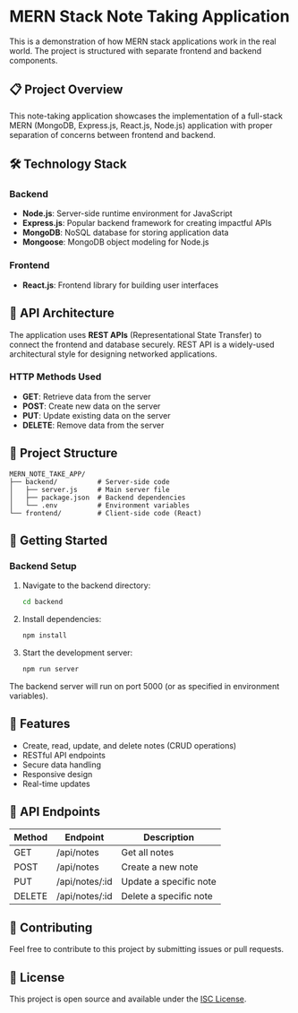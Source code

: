 # MERN Stack Note Taking Application

This is a demonstration of how MERN stack applications work in the real world. The project is structured with separate frontend and backend components.

## 📋 Project Overview

This note-taking application showcases the implementation of a full-stack MERN (MongoDB, Express.js, React.js, Node.js) application with proper separation of concerns between frontend and backend.

## 🛠️ Technology Stack

### Backend
- **Node.js**: Server-side runtime environment for JavaScript
- **Express.js**: Popular backend framework for creating impactful APIs
- **MongoDB**: NoSQL database for storing application data
- **Mongoose**: MongoDB object modeling for Node.js

### Frontend
- **React.js**: Frontend library for building user interfaces

## 🔌 API Architecture

The application uses **REST APIs** (Representational State Transfer) to connect the frontend and database securely. REST API is a widely-used architectural style for designing networked applications.

### HTTP Methods Used

- **GET**: Retrieve data from the server
- **POST**: Create new data on the server
- **PUT**: Update existing data on the server
- **DELETE**: Remove data from the server

## 📁 Project Structure

```
MERN_NOTE_TAKE_APP/
├── backend/          # Server-side code
│   ├── server.js     # Main server file
│   ├── package.json  # Backend dependencies
│   └── .env          # Environment variables
└── frontend/         # Client-side code (React)
```

## 🚀 Getting Started

### Backend Setup

1. Navigate to the backend directory:
   ```bash
   cd backend
   ```

2. Install dependencies:
   ```bash
   npm install
   ```

3. Start the development server:
   ```bash
   npm run server
   ```

The backend server will run on port 5000 (or as specified in environment variables).

## 🌟 Features

- Create, read, update, and delete notes (CRUD operations)
- RESTful API endpoints
- Secure data handling
- Responsive design
- Real-time updates

## 📝 API Endpoints

| Method | Endpoint | Description |
|--------|----------|-------------|
| GET    | /api/notes | Get all notes |
| POST   | /api/notes | Create a new note |
| PUT    | /api/notes/:id | Update a specific note |
| DELETE | /api/notes/:id | Delete a specific note |

## 🤝 Contributing

Feel free to contribute to this project by submitting issues or pull requests.

## 📄 License

This project is open source and available under the [ISC License](LICENSE). 